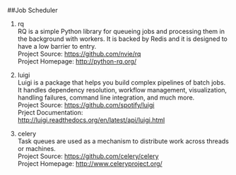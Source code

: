 ##Job Scheduler

1. rq  
RQ is a simple Python library for queueing jobs and processing them in the background with workers. It is backed by Redis and it is designed to have a low barrier to entry.  
Project Source: https://github.com/nvie/rq  
Project Homepage: http://python-rq.org/

1. luigi  
Luigi is a package that helps you build complex pipelines of batch jobs. It handles dependency resolution, workflow management, visualization, handling failures, command line integration, and much more.  
Project Source: https://github.com/spotify/luigi  
Prject Documentation: http://luigi.readthedocs.org/en/latest/api/luigi.html  

1. celery  
Task queues are used as a mechanism to distribute work across threads or machines.  
Project Source: https://github.com/celery/celery  
Project Homepage: http://www.celeryproject.org/